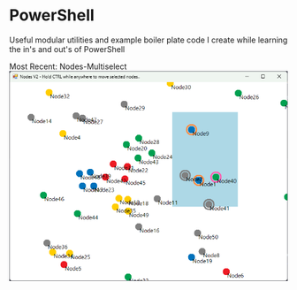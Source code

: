 # PowerShell
Useful modular utilities and example boiler plate code I create while learning the in's and out's of PowerShell

Most Recent:
Nodes-Multiselect
![Nodes-Multiselect](Screenshots/nodes2.png)
